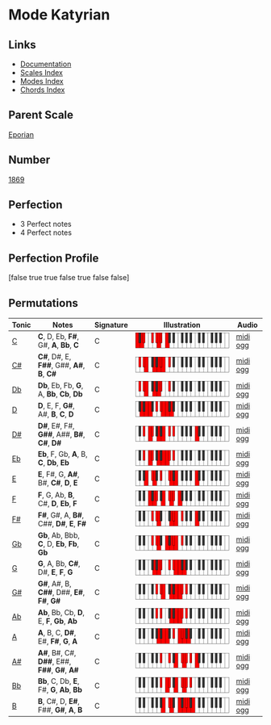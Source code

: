 # Mode Katyrian

## Links

- [Documentation](index.md)
- [Scales Index](Scales.md)
- [Modes Index](Modes.md)
- [Chords Index](Chords.md)

## Parent Scale

[Eporian](ScaleEporian.md)

## Number

[1869](https://ianring.com/musictheory/scales/1869)

## Perfection

- 3 Perfect notes
- 4 Perfect notes

## Perfection Profile

[false true true false true false false]

## Permutations

| Tonic | Notes | Signature | Illustration | Audio |
|-------|-------|-----------|--------------|-------|
| [C](ModeCNaturalKatyrian.md) | **C**, D, Eb, **F#**, G#, **A**, **Bb**, **C** | C | ![CNaturalKatyrian](ModeCNaturalKatyrian.png) | [midi](ModeCNaturalKatyrian.mid) [ogg](ModeCNaturalKatyrian.ogg) |
| [C#](ModeCSharpKatyrian.md) | **C#**, D#, E, **F##**, G##, **A#**, **B**, **C#** | C | ![CSharpKatyrian](ModeCSharpKatyrian.png) | [midi](ModeCSharpKatyrian.mid) [ogg](ModeCSharpKatyrian.ogg) |
| [Db](ModeDFlatKatyrian.md) | **Db**, Eb, Fb, **G**, A, **Bb**, **Cb**, **Db** | C | ![DFlatKatyrian](ModeDFlatKatyrian.png) | [midi](ModeDFlatKatyrian.mid) [ogg](ModeDFlatKatyrian.ogg) |
| [D](ModeDNaturalKatyrian.md) | **D**, E, F, **G#**, A#, **B**, **C**, **D** | C | ![DNaturalKatyrian](ModeDNaturalKatyrian.png) | [midi](ModeDNaturalKatyrian.mid) [ogg](ModeDNaturalKatyrian.ogg) |
| [D#](ModeDSharpKatyrian.md) | **D#**, E#, F#, **G##**, A##, **B#**, **C#**, **D#** | C | ![DSharpKatyrian](ModeDSharpKatyrian.png) | [midi](ModeDSharpKatyrian.mid) [ogg](ModeDSharpKatyrian.ogg) |
| [Eb](ModeEFlatKatyrian.md) | **Eb**, F, Gb, **A**, B, **C**, **Db**, **Eb** | C | ![EFlatKatyrian](ModeEFlatKatyrian.png) | [midi](ModeEFlatKatyrian.mid) [ogg](ModeEFlatKatyrian.ogg) |
| [E](ModeENaturalKatyrian.md) | **E**, F#, G, **A#**, B#, **C#**, **D**, **E** | C | ![ENaturalKatyrian](ModeENaturalKatyrian.png) | [midi](ModeENaturalKatyrian.mid) [ogg](ModeENaturalKatyrian.ogg) |
| [F](ModeFNaturalKatyrian.md) | **F**, G, Ab, **B**, C#, **D**, **Eb**, **F** | C | ![FNaturalKatyrian](ModeFNaturalKatyrian.png) | [midi](ModeFNaturalKatyrian.mid) [ogg](ModeFNaturalKatyrian.ogg) |
| [F#](ModeFSharpKatyrian.md) | **F#**, G#, A, **B#**, C##, **D#**, **E**, **F#** | C | ![FSharpKatyrian](ModeFSharpKatyrian.png) | [midi](ModeFSharpKatyrian.mid) [ogg](ModeFSharpKatyrian.ogg) |
| [Gb](ModeGFlatKatyrian.md) | **Gb**, Ab, Bbb, **C**, D, **Eb**, **Fb**, **Gb** | C | ![GFlatKatyrian](ModeGFlatKatyrian.png) | [midi](ModeGFlatKatyrian.mid) [ogg](ModeGFlatKatyrian.ogg) |
| [G](ModeGNaturalKatyrian.md) | **G**, A, Bb, **C#**, D#, **E**, **F**, **G** | C | ![GNaturalKatyrian](ModeGNaturalKatyrian.png) | [midi](ModeGNaturalKatyrian.mid) [ogg](ModeGNaturalKatyrian.ogg) |
| [G#](ModeGSharpKatyrian.md) | **G#**, A#, B, **C##**, D##, **E#**, **F#**, **G#** | C | ![GSharpKatyrian](ModeGSharpKatyrian.png) | [midi](ModeGSharpKatyrian.mid) [ogg](ModeGSharpKatyrian.ogg) |
| [Ab](ModeAFlatKatyrian.md) | **Ab**, Bb, Cb, **D**, E, **F**, **Gb**, **Ab** | C | ![AFlatKatyrian](ModeAFlatKatyrian.png) | [midi](ModeAFlatKatyrian.mid) [ogg](ModeAFlatKatyrian.ogg) |
| [A](ModeANaturalKatyrian.md) | **A**, B, C, **D#**, E#, **F#**, **G**, **A** | C | ![ANaturalKatyrian](ModeANaturalKatyrian.png) | [midi](ModeANaturalKatyrian.mid) [ogg](ModeANaturalKatyrian.ogg) |
| [A#](ModeASharpKatyrian.md) | **A#**, B#, C#, **D##**, E##, **F##**, **G#**, **A#** | C | ![ASharpKatyrian](ModeASharpKatyrian.png) | [midi](ModeASharpKatyrian.mid) [ogg](ModeASharpKatyrian.ogg) |
| [Bb](ModeBFlatKatyrian.md) | **Bb**, C, Db, **E**, F#, **G**, **Ab**, **Bb** | C | ![BFlatKatyrian](ModeBFlatKatyrian.png) | [midi](ModeBFlatKatyrian.mid) [ogg](ModeBFlatKatyrian.ogg) |
| [B](ModeBNaturalKatyrian.md) | **B**, C#, D, **E#**, F##, **G#**, **A**, **B** | C | ![BNaturalKatyrian](ModeBNaturalKatyrian.png) | [midi](ModeBNaturalKatyrian.mid) [ogg](ModeBNaturalKatyrian.ogg) |
